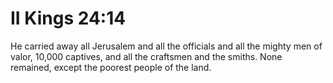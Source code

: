 # II Kings 24:14

He carried away all Jerusalem and all the officials and all the mighty men of valor, 10,000 captives, and all the craftsmen and the smiths. None remained, except the poorest people of the land.

